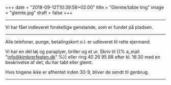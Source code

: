 +++
date = "2018-09-12T10:39:58+02:00"
title = "Glemte/tabte ting"
image = "glemte.jpg"
draft = false
+++

---

Vi har fået indleveret forskellige genstande, som er fundet på pladsen.

---

Alle telefoner, punge, betalingskort o.l. er udleveret til rette ejermand.

Vi har en del tøj og paraplyer, briller og et ur. Skriv til {{% a_mail "info@kimbrerfesten.dk" %}} eller ring 40 26 95 88 efter kl. 16:30 med en beskrivelse af det, du har tabt eller glemt.

Hvis tingene ikke er afhentet inden 30-9, bliver de sendt til genbrug.

---
